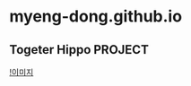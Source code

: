 # myeng-dong.github.io
## Togeter Hippo PROJECT
[!이미지](https://cdn.pixabay.com/photo/2014/04/03/00/35/hippo-308772_1280.png)
